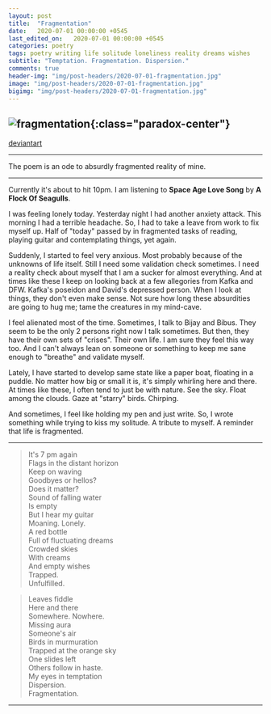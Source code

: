 ```yaml
---
layout: post
title:  "Fragmentation"
date:   2020-07-01 00:00:00 +0545
last_edited_on:   2020-07-01 00:00:00 +0545
categories: poetry
tags: poetry writing life solitude loneliness reality dreams wishes
subtitle: "Temptation. Fragmentation. Dispersion."
comments: true
header-img: "img/post-headers/2020-07-01-fragmentation.jpg"
image: "img/post-headers/2020-07-01-fragmentation.jpg"
bigimg: "img/post-headers/2020-07-01-fragmentation.jpg"
---
```


![fragmentation]({{site.baseurl}}/img/post-headers/2020-07-01-fragmentation.jpg){:class="paradox-center"}  
---

[deviantart](https://www.deviantart.com/nishparadox/art/Fragmentation-847329446)

---
The poem is an ode to absurdly fragmented reality of mine.

---

Currently it's about to hit 10pm. I am listening to **Space Age Love Song** by **A Flock Of Seagulls**.


I was feeling lonely today. Yesterday night I had another anxiety attack. 
This morning I had a terrible headache. So, I had to take a leave from work to fix myself up. 
Half of "today" passed by in fragmented tasks of reading, playing guitar and contemplating things, yet again. 

Suddenly, I started to feel very anxious. Most probably because of the unknowns of life itself. 
Still I need some validation check sometimes. 
I need a reality check about myself that I am a sucker for almost everything. 
And at times like these I keep on looking back at a few allegories from Kafka and DFW. Kafka's poseidon and David's depressed person. 
When I look at things, they don't even make sense. Not sure how long these absurdities are going to hug me; tame the creatures in my mind-cave.  


I feel alienated most of the time. Sometimes, I talk to Bijay and Bibus. They seem to be the only 2 persons right now I talk sometimes. 
But then, they have their own sets of "crises". Their own life.
I am sure they feel this way too. 
And I can't always lean on someone or something to keep me sane enough to "breathe" and validate myself.

Lately, I have started to develop same state like a paper boat, floating in a puddle. 
No matter how big or small it is, it's simply whirling here and there. 
At times like these, I often tend to just be with nature. See the sky. Float among the clouds. Gaze at "starry" birds. Chirping.  

And sometimes, I feel like holding my pen and just write. So, I wrote something while trying to kiss my solitude. 
A tribute to myself. A reminder that life is fragmented.

---
> It's 7 pm again  
Flags in the distant horizon  
Keep on waving  
Goodbyes or hellos?  
Does it matter?  
Sound of falling water  
Is empty  
But I hear my guitar  
Moaning. Lonely.  
A red bottle  
Full of fluctuating dreams  
Crowded skies  
With creams  
And empty wishes  
Trapped.  
Unfulfilled.  


> Leaves fiddle  
Here and there  
Somewhere. Nowhere.  
Missing aura  
Someone's air  
Birds in murmuration  
Trapped at the orange sky  
One slides left  
Others follow in haste.  
My eyes in temptation  
Dispersion.  
Fragmentation.  

---
